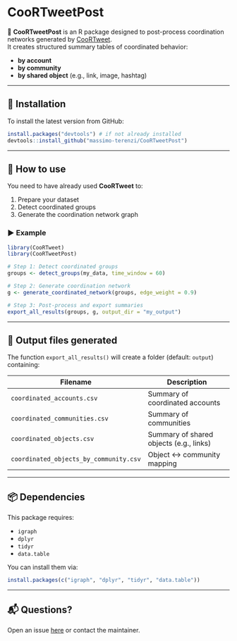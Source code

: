 # CooRTweetPost

🧠 **CooRTweetPost** is an R package designed to post-process coordination networks generated by [CooRTweet](https://github.com/nicolarighetti/CooRTweet).  
It creates structured summary tables of coordinated behavior:

- **by account**
- **by community**
- **by shared object** (e.g., link, image, hashtag)

---

## 🔧 Installation

To install the latest version from GitHub:

```r
install.packages("devtools") # if not already installed
devtools::install_github("massimo-terenzi/CooRTweetPost")
```

---

## 🚀 How to use

You need to have already used **CooRTweet** to:

1. Prepare your dataset  
2. Detect coordinated groups  
3. Generate the coordination network graph  

### ▶️ Example

```r
library(CooRTweet)
library(CooRTweetPost)

# Step 1: Detect coordinated groups
groups <- detect_groups(my_data, time_window = 60)

# Step 2: Generate coordination network
g <- generate_coordinated_network(groups, edge_weight = 0.9)

# Step 3: Post-process and export summaries
export_all_results(groups, g, output_dir = "my_output")
```

---

## 📁 Output files generated

The function `export_all_results()` will create a folder (default: `output`) containing:

| Filename                                 | Description                                |
|------------------------------------------|--------------------------------------------|
| `coordinated_accounts.csv`               | Summary of coordinated accounts            |
| `coordinated_communities.csv`           | Summary of communities                     |
| `coordinated_objects.csv`               | Summary of shared objects (e.g., links)    |
| `coordinated_objects_by_community.csv`  | Object ↔ community mapping                 |

---

## 📦 Dependencies

This package requires:

- `igraph`
- `dplyr`
- `tidyr`
- `data.table`

You can install them via:

```r
install.packages(c("igraph", "dplyr", "tidyr", "data.table"))
```

---

## 📬 Questions?

Open an issue [here](https://github.com/massimo-terenzi/CooRTweetPost/issues) or contact the maintainer.
